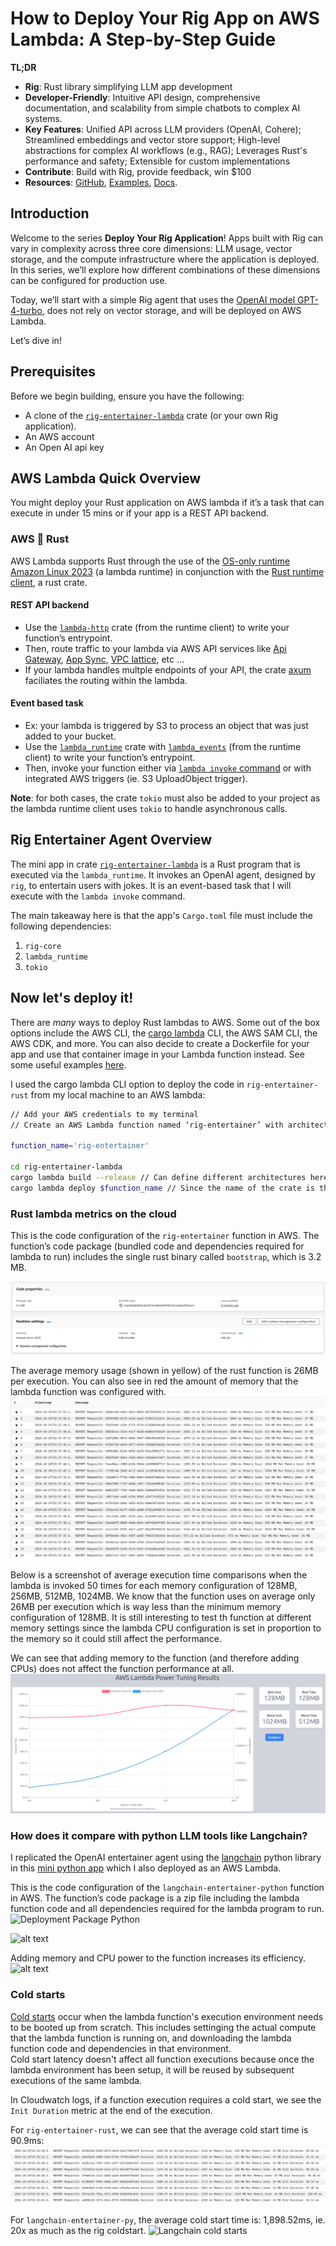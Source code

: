 # How to Deploy Your Rig App on AWS Lambda: A Step-by-Step Guide

**TL;DR**
- **Rig**: Rust library simplifying LLM app development
- **Developer-Friendly**: Intuitive API design, comprehensive documentation, and scalability from simple chatbots to complex AI systems.
- **Key Features**: Unified API across LLM providers (OpenAI, Cohere); Streamlined embeddings and vector store support; High-level abstractions for complex AI workflows (e.g., RAG); Leverages Rust's performance and safety; Extensible for custom implementations
- **Contribute**: Build with Rig, provide feedback, win $100
- **Resources**: [GitHub](https://github.com/0xPlaygrounds/rig), [Examples](https://github.com/0xPlaygrounds/awesome-rig), [Docs](https://docs.rs/rig-core/latest/rig/).

## Introduction

Welcome to the series **Deploy Your Rig Application**!
Apps built with Rig can vary in complexity across three core dimensions: LLM usage, vector storage, and the compute infrastructure where the application is deployed. In this series, we’ll explore how different combinations of these dimensions can be configured for production use.   

Today, we’ll start with a simple Rig agent that uses the [OpenAI model GPT-4-turbo](https://platform.openai.com/docs/models/gpt-4o), does not rely on vector storage, and will be deployed on AWS Lambda.   

Let’s dive in!

## Prerequisites

Before we begin building, ensure you have the following:

* A clone of the [`rig-entertainer-lambda`](https://github.com/garance-buricatu/rig-aws/tree/master/rig-entertainer-lambda) crate (or your own Rig application).   
* An AWS account  
* An Open AI api key


## AWS Lambda Quick Overview
You might deploy your Rust application on AWS lambda if it’s a task that can execute in under 15 mins or if your app is a REST API backend.

### AWS 🤝 Rust

AWS Lambda supports Rust through the use of the [OS-only runtime Amazon Linux 2023](https://docs.aws.amazon.com/lambda/latest/dg/lambda-runtimes.html) (a lambda runtime) in conjunction with the [Rust runtime client](https://github.com/awslabs/aws-lambda-rust-runtime), a rust crate. 

#### REST API backend
* Use the [`lambda-http`](https://github.com/awslabs/aws-lambda-rust-runtime/tree/main/lambda-http) crate (from the runtime client) to write your function’s entrypoint. 
* Then, route traffic to your lambda via AWS API services like [Api Gateway](https://aws.amazon.com/api-gateway/), [App Sync](https://aws.amazon.com/pm/appsync), [VPC lattice](https://aws.amazon.com/vpc/lattice/), etc ... 
* If your lambda handles multple endpoints of your API, the crate [axum](https://github.com/tokio-rs/axum) faciliates the routing within the lambda.

#### Event based task
* Ex: your lambda is triggered by S3 to process an object that was just added to your bucket.
* Use the [`lambda_runtime`](https://github.com/awslabs/aws-lambda-rust-runtime/tree/main/lambda-runtime) crate with [`lambda_events`](https://github.com/awslabs/aws-lambda-rust-runtime/tree/main/lambda-events) (from the runtime client) to write your function’s entrypoint.
* Then, invoke your function either via [`lambda invoke` command](https://docs.aws.amazon.com/cli/latest/reference/lambda/invoke.html) or with integrated AWS triggers (ie. S3 UploadObject trigger). 

**Note**: for both cases, the crate `tokio` must also be added to your project as the lambda runtime client uses `tokio` to handle asynchronous calls.

## Rig Entertainer Agent Overview

The mini app in crate [`rig-entertainer-lambda`](https://github.com/garance-buricatu/rig-aws-lambda/tree/master/rig-entertainer-lambda) is a Rust program that is executed via the `lambda_runtime`. It invokes an OpenAI agent, designed by `rig`, to entertain users with jokes. It is an event-based task that I will execute with the `lambda invoke` command.

The main takeaway here is that the app's `Cargo.toml` file must include the following dependencies:   
1. `rig-core`
2. `lambda_runtime`
3. `tokio`

## Now let's deploy it!

There are *many* ways to deploy Rust lambdas to AWS. Some out of the box options include the AWS CLI, the [cargo lambda](https://www.cargo-lambda.info/guide/getting-started.html) CLI, the AWS SAM CLI, the AWS CDK, and more. You can also decide to create a Dockerfile for your app and use that container image in your Lambda function instead. See some useful examples [here](https://docs.aws.amazon.com/lambda/latest/dg/rust-package.html).

I used the cargo lambda CLI option to deploy the code in `rig-entertainer-rust` from my local machine to an AWS lambda:

```bash
// Add your AWS credentials to my terminal
// Create an AWS Lambda function named ‘rig-entertainer’ with architecture x86_64.

function_name='rig-entertainer'

cd rig-entertainer-lambda
cargo lambda build --release // Can define different architectures here with --arm64 for example
cargo lambda deploy $function_name // Since the name of the crate is the same as the the lambda function name, no need to specify a binary file
``` 

### Rust lambda metrics on the cloud

This is the code configuration of the `rig-entertainer` function in AWS. The function’s code package (bundled code and dependencies required for lambda to run) includes the single rust binary called `bootstrap`, which is 3.2 MB.

![Deployment Package Rust](rig-entertainer-lambda/assets/rig-deployment-package.png)

The average memory usage (shown in yellow) of the rust function is 26MB per execution. You can also see in red the amount of memory that the lambda function was configured with.
![Rig Cloudwatch logs](rig-entertainer-lambda/assets/rig-cw-logs.png)

Below is a screenshot of average execution time comparisons when the lambda is invoked 50 times for each memory configuration of 128MB, 256MB, 512MB, 1024MB. We know that the function uses on average only 26MB per execution which is way less than the minimum memory configuration of 128MB. It is still interesting to test th function at different memory settings since the lambda CPU configuration is set in proportion to the memory so it could still affect the performance.

We can see that adding memory to the function (and therefore adding CPUs) does not affect the function performance at all.
![Power Tuner Rust](rig-entertainer-lambda/assets/rig-power-tuner.png)

### How does it compare with python LLM tools like Langchain?
I replicated the OpenAI entertainer agent using the [langchain](https://python.langchain.com/docs/introduction/) python library in this [mini python app](https://github.com/garance-buricatu/rig-aws-lambda/tree/master/langchain-entertainer-python) which I also deployed as an AWS Lambda.

This is the code configuration of the `langchain-entertainer-python` function in AWS. The function’s code package is a zip file including the lambda function code and all dependencies required for the lambda program to run.
![Deployment Package Python](rig-entertainer-lambda/assets/langchain-deployment-package.png)

![alt text](rig-entertainer-lambda/assets/langchain-cw-logs.png)

Adding memory and CPU power to the function increases its efficiency.
![alt text](rig-entertainer-lambda/assets/lanchain-power-tuner.png)

### Cold starts
[Cold starts](https://docs.aws.amazon.com/lambda/latest/operatorguide/execution-environments.html) occur when the lambda function's execution environment needs to be booted up from scratch. This includes settinging the actual compute that the lambda function is running on, and downloading the lambda function code and dependencies in that environment.    
Cold start latency doesn't affect all function executions because once the lambda environment has been setup, it will be reused by subsequent executions of the same lambda.   

In Cloudwatch logs, if a function execution requires a cold start, we see the `Init Duration` metric at the end of the execution. 

For `rig-entertainer-rust`, we can see that the average cold start time is 90.9ms:
![Rig cold starts](rig-entertainer-lambda/assets/rig-coldstarts.png)

For `langchain-entertainer-py`, the average cold start time is: 1,898.52ms, ie. 20x as much as the rig coldstart.
![Langchain cold starts](rig-entertainer-lambda/assets/langchain-coldstarts.png)